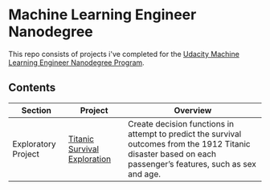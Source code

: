 # Machine Learning Engineer Nanodegree
This repo consists of projects i've completed for the [Udacity Machine Learning Engineer Nanodegree Program](https://in.udacity.com/course/machine-learning-engineer-nanodegree--nd009/).

## Contents
Section | Project | Overview
--- | --- | --- |
Exploratory Project | [Titanic Survival Exploration](./titanic_survival_exploration) | Create decision functions in attempt to predict the survival outcomes from the 1912 Titanic disaster based on each passenger’s features, such as sex and age.
